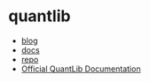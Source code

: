 # quantlib

- [blog](https://www.implementingquantlib.com/p/archive.html)
- [docs](https://quantlib-python-docs.readthedocs.io/en/latest/basics.html)
- [repo](https://github.com/lballabio/quantlib)
- [Official QuantLib Documentation](https://www.quantlib.org/docs.shtml)

